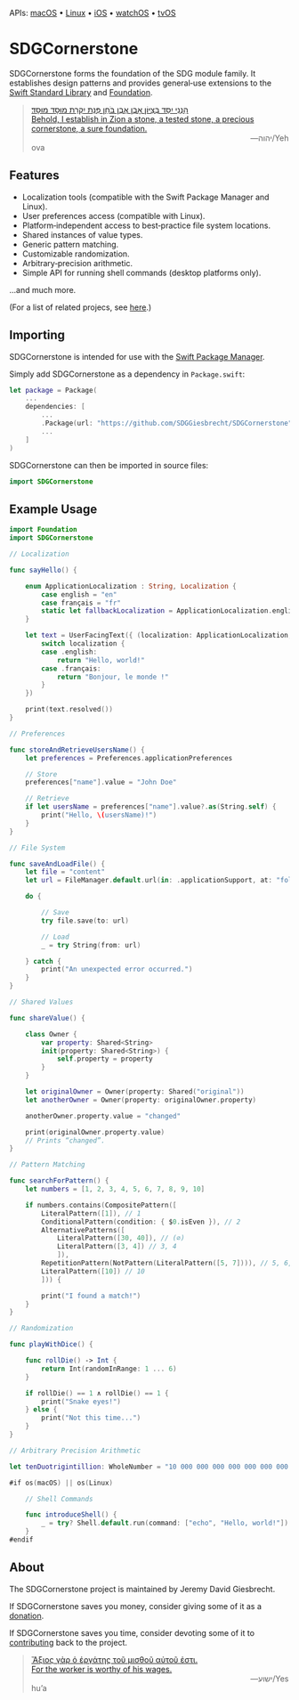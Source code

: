 <!--
 README.md

 This source file is part of the SDGCornerstone open source project.
 https://sdggiesbrecht.github.io/SDGCornerstone/macOS

 Copyright ©2017 Jeremy David Giesbrecht and the SDGCornerstone project contributors.

 Soli Deo gloria.

 Licensed under the Apache Licence, Version 2.0.
 See http://www.apache.org/licenses/LICENSE-2.0 for licence information.
 -->

<!--
 !!!!!!! !!!!!!! !!!!!!! !!!!!!! !!!!!!! !!!!!!! !!!!!!!
 This file is managed by Workspace.
 Manual changes will not persist.
 For more information, see:
 https://github.com/SDGGiesbrecht/Workspace/blob/master/Documentation/Read‐Me.md
 !!!!!!! !!!!!!! !!!!!!! !!!!!!! !!!!!!! !!!!!!! !!!!!!!
 -->

APIs: [macOS](https://sdggiesbrecht.github.io/SDGCornerstone/macOS) • [Linux](https://sdggiesbrecht.github.io/SDGCornerstone/Linux) • [iOS](https://sdggiesbrecht.github.io/SDGCornerstone/iOS) • [watchOS](https://sdggiesbrecht.github.io/SDGCornerstone/watchOS) • [tvOS](https://sdggiesbrecht.github.io/SDGCornerstone/tvOS)

# SDGCornerstone

SDGCornerstone forms the foundation of the SDG module family. It establishes design patterns and provides general‐use extensions to the [Swift Standard Library](https://developer.apple.com/reference/swift) and [Foundation](https://developer.apple.com/reference/foundation).

> [הִנְנִי יִסַּד בְּצִיּוֹן אָבֶן אֶבֶן בֹּחַן פִּנַּת יִקְרַת מוּסָד מוּסָד׃<br>Behold, I establish in Zion a stone, a tested stone, a precious cornerstone, a sure foundation.](https://www.biblegateway.com/passage/?search=Isaiah+28&version=WLC;NIV)<br>&nbsp;&nbsp;&nbsp;&nbsp;&nbsp;&nbsp;&nbsp;&nbsp;&nbsp;&nbsp;&nbsp;&nbsp;&nbsp;&nbsp;&nbsp;&nbsp;&nbsp;&nbsp;&nbsp;&nbsp;&nbsp;&nbsp;&nbsp;&nbsp;&nbsp;&nbsp;&nbsp;&nbsp;&nbsp;&nbsp;&nbsp;&nbsp;&nbsp;&nbsp;&nbsp;&nbsp;&nbsp;&nbsp;&nbsp;&nbsp;&nbsp;&nbsp;&nbsp;&nbsp;&nbsp;&nbsp;&nbsp;&nbsp;&nbsp;&nbsp;&nbsp;&nbsp;&nbsp;&nbsp;&nbsp;&nbsp;&nbsp;&nbsp;&nbsp;&nbsp;&nbsp;&nbsp;&nbsp;&nbsp;&nbsp;&nbsp;&nbsp;&nbsp;&nbsp;&nbsp;&nbsp;&nbsp;&nbsp;&nbsp;&nbsp;&nbsp;&nbsp;&nbsp;&nbsp;&nbsp;&nbsp;&nbsp;&nbsp;&nbsp;&nbsp;&nbsp;&nbsp;&nbsp;&nbsp;&nbsp;&nbsp;&nbsp;&nbsp;&nbsp;&nbsp;&nbsp;&nbsp;&nbsp;&nbsp;&nbsp;―⁧יהוה⁩/Yehova

## Features

- Localization tools (compatible with the Swift Package Manager and Linux).
- User preferences access (compatible with Linux).
- Platform‐independent access to best‐practice file system locations.
- Shared instances of value types.
- Generic pattern matching.
- Customizable randomization.
- Arbitrary‐precision arithmetic.
- Simple API for running shell commands (desktop platforms only).

...and much more.

(For a list of related projecs, see [here](Documentation/Related%20Projects.md).) <!--Skip in Jazzy-->

## Importing

SDGCornerstone is intended for use with the [Swift Package Manager](https://swift.org/package-manager/).

Simply add SDGCornerstone as a dependency in `Package.swift`:

```swift
let package = Package(
    ...
    dependencies: [
        ...
        .Package(url: "https://github.com/SDGGiesbrecht/SDGCornerstone", versions: "0.6.0" ..< "0.7.0"),
        ...
    ]
)
```

SDGCornerstone can then be imported in source files:

```swift
import SDGCornerstone
```

## Example Usage

```swift
import Foundation
import SDGCornerstone

// Localization

func sayHello() {

    enum ApplicationLocalization : String, Localization {
        case english = "en"
        case français = "fr"
        static let fallbackLocalization = ApplicationLocalization.english
    }

    let text = UserFacingText({ (localization: ApplicationLocalization, _: Void) -> StrictString in
        switch localization {
        case .english:
            return "Hello, world!"
        case .français:
            return "Bonjour, le monde !"
        }
    })

    print(text.resolved())
}

// Preferences

func storeAndRetrieveUsersName() {
    let preferences = Preferences.applicationPreferences

    // Store
    preferences["name"].value = "John Doe"

    // Retrieve
    if let usersName = preferences["name"].value?.as(String.self) {
        print("Hello, \(usersName)!")
    }
}

// File System

func saveAndLoadFile() {
    let file = "content"
    let url = FileManager.default.url(in: .applicationSupport, at: "folder/file.txt")

    do {

        // Save
        try file.save(to: url)

        // Load
        _ = try String(from: url)

    } catch {
        print("An unexpected error occurred.")
    }
}

// Shared Values

func shareValue() {

    class Owner {
        var property: Shared<String>
        init(property: Shared<String>) {
            self.property = property
        }
    }

    let originalOwner = Owner(property: Shared("original"))
    let anotherOwner = Owner(property: originalOwner.property)

    anotherOwner.property.value = "changed"

    print(originalOwner.property.value)
    // Prints “changed”.
}

// Pattern Matching

func searchForPattern() {
    let numbers = [1, 2, 3, 4, 5, 6, 7, 8, 9, 10]

    if numbers.contains(CompositePattern([
        LiteralPattern([1]), // 1
        ConditionalPattern(condition: { $0.isEven }), // 2
        AlternativePatterns([
            LiteralPattern([30, 40]), // (∅)
            LiteralPattern([3, 4]) // 3, 4
            ]),
        RepetitionPattern(NotPattern(LiteralPattern([5, 7]))), // 5, 6, 7, 8, 9 (...)
        LiteralPattern([10]) // 10
        ])) {

        print("I found a match!")
    }
}

// Randomization

func playWithDice() {

    func rollDie() -> Int {
        return Int(randomInRange: 1 ... 6)
    }

    if rollDie() == 1 ∧ rollDie() == 1 {
        print("Snake eyes!")
    } else {
        print("Not this time...")
    }
}

// Arbitrary Precision Arithmetic

let tenDuotrigintillion: WholeNumber = "10 000 000 000 000 000 000 000 000 000 000 000 000 000 000 000 000 000 000 000 000 000 000 000 000 000 000 000 000 000 000 000 000 000"

#if os(macOS) || os(Linux)

    // Shell Commands

    func introduceShell() {
        _ = try? Shell.default.run(command: ["echo", "Hello, world!"])
    }
#endif
```

## About

The SDGCornerstone project is maintained by Jeremy David Giesbrecht.

If SDGCornerstone saves you money, consider giving some of it as a [donation](https://paypal.me/JeremyGiesbrecht).

If SDGCornerstone saves you time, consider devoting some of it to [contributing](https://github.com/SDGGiesbrecht/SDGCornerstone) back to the project.

> [Ἄξιος γὰρ ὁ ἐργάτης τοῦ μισθοῦ αὐτοῦ ἐστι.<br>For the worker is worthy of his wages.](https://www.biblegateway.com/passage/?search=Luke+10&version=SBLGNT;NIV)<br>&nbsp;&nbsp;&nbsp;&nbsp;&nbsp;&nbsp;&nbsp;&nbsp;&nbsp;&nbsp;&nbsp;&nbsp;&nbsp;&nbsp;&nbsp;&nbsp;&nbsp;&nbsp;&nbsp;&nbsp;&nbsp;&nbsp;&nbsp;&nbsp;&nbsp;&nbsp;&nbsp;&nbsp;&nbsp;&nbsp;&nbsp;&nbsp;&nbsp;&nbsp;&nbsp;&nbsp;&nbsp;&nbsp;&nbsp;&nbsp;&nbsp;&nbsp;&nbsp;&nbsp;&nbsp;&nbsp;&nbsp;&nbsp;&nbsp;&nbsp;&nbsp;&nbsp;&nbsp;&nbsp;&nbsp;&nbsp;&nbsp;&nbsp;&nbsp;&nbsp;&nbsp;&nbsp;&nbsp;&nbsp;&nbsp;&nbsp;&nbsp;&nbsp;&nbsp;&nbsp;&nbsp;&nbsp;&nbsp;&nbsp;&nbsp;&nbsp;&nbsp;&nbsp;&nbsp;&nbsp;&nbsp;&nbsp;&nbsp;&nbsp;&nbsp;&nbsp;&nbsp;&nbsp;&nbsp;&nbsp;&nbsp;&nbsp;&nbsp;&nbsp;&nbsp;&nbsp;&nbsp;&nbsp;&nbsp;&nbsp;―‎ישוע/Yeshuʼa
